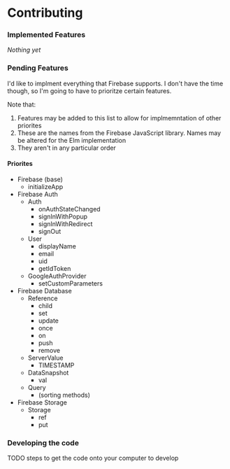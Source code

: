 # Contributing

### Implemented Features

*Nothing yet*

### Pending Features

I'd like to implment everything that Firebase supports. I don't have the time though, so I'm going to have to prioritze certain features.

Note that:

1. Features may be added to this list to allow for implmemntation of other priorites
2. These are the names from the Firebase JavaScript library. Names may be altered for the Elm implementation
3. They aren't in any particular order

#### Priorites

* Firebase (base)
  * initializeApp
* Firebase Auth
  * Auth
    * onAuthStateChanged
    * signInWithPopup
    * signInWithRedirect
    * signOut
  * User
    * displayName
    * email
    * uid
    * getIdToken
  * GoogleAuthProvider
    * setCustomParameters
* Firebase Database
  * Reference
    * child
    * set
    * update
    * once
    * on
    * push
    * remove
  * ServerValue
    * TIMESTAMP
  * DataSnapshot
    * val
  * Query
    * (sorting methods)
* Firebase Storage
  * Storage
    * ref
    * put

### Developing the code

TODO steps to get the code onto your computer to develop
